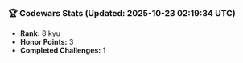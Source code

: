 ### 🏆 Codewars Stats (Updated: 2025-10-23 02:19:34 UTC)

- **Rank:** 8 kyu
- **Honor Points:** 3
- **Completed Challenges:** 1
